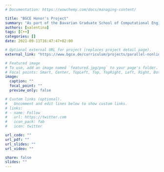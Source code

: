 ```yaml
---
# Documentation: https://wowchemy.com/docs/managing-content/

title: "BGCE Honor's Project"
summary: "As part of the Bavarian Graduate School of Computational Engineering (BGCE), we worked on the parallelization and scalability of a circuit simulator for Infineon Technologies."
authors: [valentina]
tags: [C++]
categories: []
date: 2021-09-11T16:47:47+02:00

# Optional external URL for project (replaces project detail page).
external_link: "https://www.bgce.de/curriculum/projects/parallel-nonlinear-solvers-for-integrated-circuits-simulation/"

# Featured image
# To use, add an image named `featured.jpg/png` to your page's folder.
# Focal points: Smart, Center, TopLeft, Top, TopRight, Left, Right, BottomLeft, Bottom, BottomRight.
image:
  caption: ""
  focal_point: ""
  preview_only: false

# Custom links (optional).
#   Uncomment and edit lines below to show custom links.
# links:
# - name: Follow
#   url: https://twitter.com
#   icon_pack: fab
#   icon: twitter

url_code: ""
url_pdf: ""
url_slides: ""
url_video: ""

share: false
slides: ""
---
```

